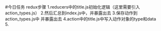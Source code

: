 #今日任务
redux步骤
1.reducers中的title.js初始化逻辑（这里需要引入action_types.js）
2.然后汇总到index.js中，并暴露出去
3.保存动作到action_types.js中  并暴露出去
4.action中的title.js中写入动作对象的type和data
5.